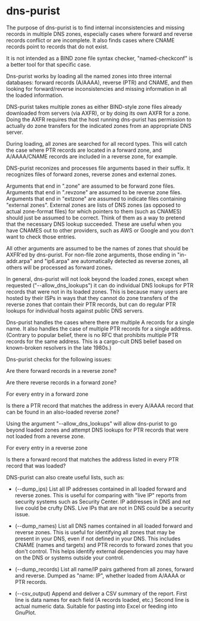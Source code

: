 # dns-purist

The purpose of dns-purist is to find internal inconsistencies and
missing records in multiple DNS zones, especially cases where forward
and reverse records conflict or are incomplete. It also finds cases
where CNAME records point to records that do not exist.

It is not intended as a BIND zone file syntax checker,
"named-checkconf" is a better tool for that specific case.

Dns-purist works by loading all the named zones into three internal
databases: forward records (A/AAAA), reverse (PTR) and CNAME, and then
looking for forward/reverse inconsistencies and missing information in
all the loaded information.

DNS-purist takes multiple zones as either BIND-style zone files
already downloaded from servers (via AXFR), or by doing its own AXFR
for a zone. Doing the AXFR requires that the host running dns-purist
has permission to actually do zone transfers for the indicated zones
from an appropriate DNS server.

During loading, all zones are searched for all record types. This will
catch the case where PTR records are located in a forward zone, and
A/AAAA/CNAME records are included in a reverse zone, for example.

DNS-purist reconizes and processes file arguments based in their
suffix. It recognizes files of forward zones, reverse zones and
external zones.

Arguments that end in ".zone" are assumed to be forward zone
files. Arguments that end in ".revzone" are assumed to be reverse zone
files. Arguments that end in "extzone" are assumed to indicate files
containing "external zones". External zones are lists of DNS zones (as
opposed to actual zone-format files) for which pointers to them (such
as CNAMES) should just be assumed to be correct. Think of them as a
way to pretend that the necessary DNS lookup succeeded. These are
useful when you have CNAMES out to other providers, such as AWS or
Google and you don't want to check those entries.

All other arguments are assumed to be the names of zones that should
be AXFR'ed by dns-purist. For non-file zone arguments, those ending in
"in-addr.arpa" and "ip6.arpa" are automatically detected as reverse
zones, all others will be processed as forward zones.

In general, dns-purist will not look beyond the loaded zones, except
when requested ("--allow_dns_lookups") it can do individual DNS
lookups for PTR records that were not in its loaded zones. This is
because many users are hosted by their ISPs in ways that they cannot
do zone transfers of the reverse zones that contain their PTR records,
but can do regular PTR lookups for individual hosts against public DNS
servers.

Dns-purist handles the cases where there are multiple A records for a
single name. It also handles the case of multiple PTR records for a
single address. (Contrary to popular belief, there is no RFC that
prohibits multiple PTR records for the same address. This is a
cargo-cult DNS belief based on known-broken resolvers in the late
1980s.)

Dns-purist checks for the following issues:

Are there forward records in a reverse zone?

Are there reverse records in a forward zone?

For every entry in a forward zone

   Is there a PTR record that matches the address in every A/AAAA
   record that can be found in an also-loaded reverse zone?

   Using the argument "--allow_dns_lookups" will allow dns-purist to
   go beyond loaded zones and attempt DNS lookups for PTR records that
   were not loaded from a reverse zone.

For every entry in a reverse zone

   Is there a forward record that matches the address listed in every
   PTR record that was loaded?

DNS-purist can also create useful lists, such as:

* (--dump_ips) List all IP addresses contained in all loaded forward
  and reverse zones. This is useful for comparing with "live IP"
  reports from security systems such as Security Center. IP addresses
  in DNS and not live could be crufty DNS. Live IPs that are not in
  DNS could be a security issue.

* (--dump_names) List all DNS names contained in all loaded forward
  and reverse zones. This is useful for identifying all zones that may
  be present in your DNS, even if not defined in your DNS. This
  includes CNAME (names and targets) and PTR records to forward zones
  that you don't control. This helps identify external dependencies
  you may have on the DNS or systems outside your control.

* (--dump_records) List all name/IP pairs gathered from all zones,
  forward and reverse. Dumped as "name: IP", whether loaded from A/AAAA
  or PTR records.

* (--csv_output) Append and deliver a CSV summary of the report. First
  line is data names for each field (A records loaded, etc.)  Second
  line is actual numeric data. Suitable for pasting into Excel or
  feeding into GnuPlot.
